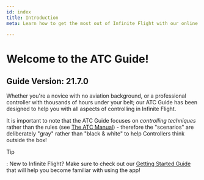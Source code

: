 ```yaml
---
id: index
title: Introduction
meta: Learn how to get the most out of Infinite Flight with our online documentation.

---
```


# Welcome to the ATC Guide!



## Guide Version: 21.7.0



Whether you're a novice with no aviation background, or a professional controller with thousands of hours under your belt; our ATC Guide has been designed to help you with all aspects of controlling in Infinite Flight. 



It is important to note that the ATC Guide focuses on *controlling techniques* rather than the rules (see [The ATC Manual](/guide/atc-manual)) - therefore the "scenarios" are deliberately "gray" rather than "black & white" to help Controllers think outside the box!



Tip

: New to Infinite Flight? Make sure to check out our [Getting Started Guide](/guide/getting-started#welcome-to-the-infinite-flight-user-guide!) that will help you become familiar with using the app!